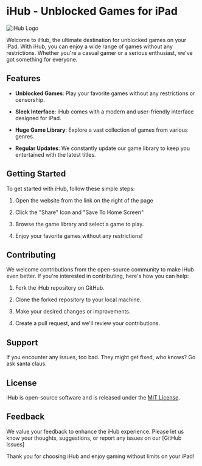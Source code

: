 # iHub - Unblocked Games for iPad

![iHub Logo](https://raw.githubusercontent.com/Textureman35/Textureman35.github.io/main/favicon.ico)

Welcome to iHub, the ultimate destination for unblocked games on your iPad. With iHub, you can enjoy a wide range of games without any restrictions. Whether you're a casual gamer or a serious enthusiast, we've got something for everyone.

## Features

- **Unblocked Games**: Play your favorite games without any restrictions or censorship.

- **Sleek Interface**: iHub comes with a modern and user-friendly interface designed for iPad.

- **Huge Game Library**: Explore a vast collection of games from various genres.

- **Regular Updates**: We constantly update our game library to keep you entertained with the latest titles.

## Getting Started

To get started with iHub, follow these simple steps:

1. Open the website from the link on the right of the page

2. Click the "Share" Icon and "Save To Home Screen"

3. Browse the game library and select a game to play.

4. Enjoy your favorite games without any restrictions!

## Contributing

We welcome contributions from the open-source community to make iHub even better. If you're interested in contributing, here's how you can help:

1. Fork the iHub repository on GitHub.

2. Clone the forked repository to your local machine.

3. Make your desired changes or improvements.

4. Create a pull request, and we'll review your contributions.

## Support

If you encounter any issues, too bad. They might get fixed, who knows? Go ask santa claus.

## License

iHub is open-source software and is released under the [MIT License](LICENSE).

## Feedback

We value your feedback to enhance the iHub experience. Please let us know your thoughts, suggestions, or report any issues on our [GitHub Issues]

Thank you for choosing iHub and enjoy gaming without limits on your iPad!

